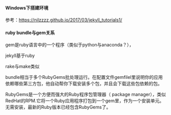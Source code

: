 #### Windows下搭建环境

参考：https://nilzzzz.github.io/2017/03/jekyll_tutorials1/

#### ruby bundle与gem关系

gem是ruby语言中的一个程序（类似于python与anaconda？），

jekyll基于ruby

rake与make类似

bundle相当于多个RubyGems批处理运行。在配置文件gemfilel里说明你的应用依赖哪些第三方包，他自动帮你下载安装多个包，并且会下载这些包依赖的包。

RubyGems是一个方便而强大的Ruby程序包管理器（ package manager），类似RedHat的RPM.它将一个Ruby应用程序打包到一个gem里，作为一个安装单元。无需安装，最新的Ruby版本已经包含RubyGems了。

